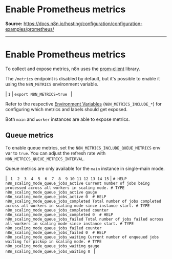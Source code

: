 # Enable Prometheus metrics

**Source:** https://docs.n8n.io/hosting/configuration/configuration-examples/prometheus/

---

# Enable Prometheus metrics

To collect and expose metrics, n8n uses the [prom-client](https://www.npmjs.com/package/prom-client) library.

The `/metrics` endpoint is disabled by default, but it's possible to enable it using the `N8N_METRICS` environment variable.

| ``` 1 ``` | ``` export N8N_METRICS=true  ``` |

Refer to the respective [Environment Variables](../../environment-variables/endpoints/) (`N8N_METRICS_INCLUDE_*`) for configuring which metrics and labels should get exposed.

Both `main` and `worker` instances are able to expose metrics.

## Queue metrics

To enable queue metrics, set the `N8N_METRICS_INCLUDE_QUEUE_METRICS` env var to `true`. You can adjust the refresh rate with `N8N_METRICS_QUEUE_METRICS_INTERVAL`.

Queue metrics are only available for the `main` instance in single-main mode.

| ```  1  2  3  4  5  6  7  8  9 10 11 12 13 14 15 ``` | ``` # HELP n8n_scaling_mode_queue_jobs_active Current number of jobs being processed across all workers in scaling mode. # TYPE n8n_scaling_mode_queue_jobs_active gauge n8n_scaling_mode_queue_jobs_active 0  # HELP n8n_scaling_mode_queue_jobs_completed Total number of jobs completed across all workers in scaling mode since instance start. # TYPE n8n_scaling_mode_queue_jobs_completed counter n8n_scaling_mode_queue_jobs_completed 0  # HELP n8n_scaling_mode_queue_jobs_failed Total number of jobs failed across all workers in scaling mode since instance start. # TYPE n8n_scaling_mode_queue_jobs_failed counter n8n_scaling_mode_queue_jobs_failed 0  # HELP n8n_scaling_mode_queue_jobs_waiting Current number of enqueued jobs waiting for pickup in scaling mode. # TYPE n8n_scaling_mode_queue_jobs_waiting gauge n8n_scaling_mode_queue_jobs_waiting 0  ``` |
